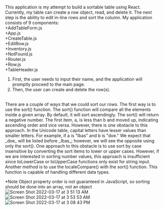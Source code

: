 This application is my attempt to build a sortable table using React. Currently, my table can create a row object, read, and delete it. The next step is the ability to edit in-line rows and sort the column. My application consists of 9 components: <br />
+AddTableForm.js <br />
+App.js <br />
+CreateTable.js <br />
+EditRow.js <br />
+Inventory.js <br />
+NotFound.js <br />
+Router.js <br />
+Row.js <br />
+TableHeader.js <br />
1) First, the user needs to input their name, and the application will promptly proceed to the main page.
2) Then, the user can create and delete the row(s). <br/>
<br/>
There are a couple of ways that we could sort our rows. The first way is to use the sort() function. The sort() function will compare all the elements inside a given array. By default, it will sort ascendingly. The sort() will return a negative number. The first item, a, is less than b and moved up, indicating ascending order and vice versa. However, there is one obstacle to this approach. In the Unicode table, capital letters have lesser values than smaller letters. For example, if a is "Ibas" and b is "doe." We expect that _doe_ will be listed before _Ibas_; however, we will see the opposite using only the sort(). One approach to this obstacle is to use sort by case insensitive by converting the sort items to lower or upper cases. However, if we are interested in sorting number values, this approach is insufficient since toLowerCase or toUpperCase functions only exist for string input. Another method is to use the  localeCompare() with the sort() function. This function is capable of handling different data types. 

*Note 
Object property order is not guaranteed in JavaScript, so sorting should be done into an array, not an object
![Screen Shot 2022-03-17 at 3 51 13 AM](https://user-images.githubusercontent.com/61608148/158762311-fe070178-6e40-4a0b-8735-55282e249b1d.png)
![Screen Shot 2022-03-17 at 3 53 53 AM](https://user-images.githubusercontent.com/61608148/158762409-a6c86777-a3a1-418d-9d3d-2c0e60c8e209.png)
![Screen Shot 2022-03-17 at 3 08 43 PM](https://user-images.githubusercontent.com/61608148/158877816-47576492-6485-48d8-a005-2adf36774359.png)
